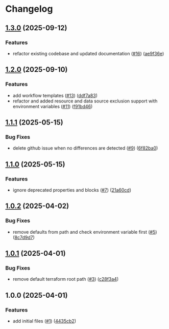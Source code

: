 # Changelog

## [1.3.0](https://github.com/CloudNationHQ/az-cn-go-diffy/compare/v1.2.0...v1.3.0) (2025-09-12)


### Features

* refactor existing codebase and updated documentation ([#16](https://github.com/CloudNationHQ/az-cn-go-diffy/issues/16)) ([ae9f36e](https://github.com/CloudNationHQ/az-cn-go-diffy/commit/ae9f36e1ccb20cdb17477cc57a53e0229541dccd))

## [1.2.0](https://github.com/CloudNationHQ/az-cn-go-diffy/compare/v1.1.1...v1.2.0) (2025-09-10)


### Features

* add workflow templates ([#13](https://github.com/CloudNationHQ/az-cn-go-diffy/issues/13)) ([ddf7a83](https://github.com/CloudNationHQ/az-cn-go-diffy/commit/ddf7a835a4d439c4d3678bf16c0d868a7903c677))
* refactor and added resource and data source exclusion support with environment variables ([#11](https://github.com/CloudNationHQ/az-cn-go-diffy/issues/11)) ([f91bd46](https://github.com/CloudNationHQ/az-cn-go-diffy/commit/f91bd460a3910bccd9d2d67be323ae4839d672f5))

## [1.1.1](https://github.com/CloudNationHQ/az-cn-go-diffy/compare/v1.1.0...v1.1.1) (2025-05-15)


### Bug Fixes

* delete github issue when no differences are detected ([#9](https://github.com/CloudNationHQ/az-cn-go-diffy/issues/9)) ([6f82ba0](https://github.com/CloudNationHQ/az-cn-go-diffy/commit/6f82ba07e322d56e4ef0add52a5c9424ca3b98e3))

## [1.1.0](https://github.com/CloudNationHQ/az-cn-go-diffy/compare/v1.0.2...v1.1.0) (2025-05-15)


### Features

* ignore deprecated properties and blocks ([#7](https://github.com/CloudNationHQ/az-cn-go-diffy/issues/7)) ([21a60cd](https://github.com/CloudNationHQ/az-cn-go-diffy/commit/21a60cdb8977a2c476bc074d9bddc51ef3e0347c))

## [1.0.2](https://github.com/CloudNationHQ/az-cn-go-diffy/compare/v1.0.1...v1.0.2) (2025-04-02)


### Bug Fixes

* remove defaults from path and check environment variable first ([#5](https://github.com/CloudNationHQ/az-cn-go-diffy/issues/5)) ([8c7d9d7](https://github.com/CloudNationHQ/az-cn-go-diffy/commit/8c7d9d7772979d1471be492982819e44d95a6836))

## [1.0.1](https://github.com/CloudNationHQ/az-cn-go-diffy/compare/v1.0.0...v1.0.1) (2025-04-01)


### Bug Fixes

* remove default terraform root path ([#3](https://github.com/CloudNationHQ/az-cn-go-diffy/issues/3)) ([c28f3a4](https://github.com/CloudNationHQ/az-cn-go-diffy/commit/c28f3a400260be90ecf9421fef12420cb92e6d8a))

## 1.0.0 (2025-04-01)


### Features

* add initial files ([#1](https://github.com/CloudNationHQ/az-cn-go-diffy/issues/1)) ([4435cb2](https://github.com/CloudNationHQ/az-cn-go-diffy/commit/4435cb2be2400eb91e6e3a734b538832a261bdcb))
